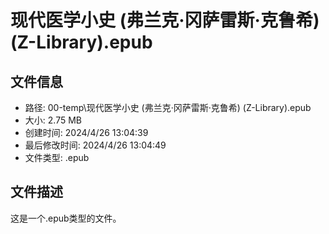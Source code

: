 ﻿# 现代医学小史 (弗兰克·冈萨雷斯·克鲁希) (Z-Library).epub

## 文件信息
- 路径: 00-temp\现代医学小史 (弗兰克·冈萨雷斯·克鲁希) (Z-Library).epub
- 大小: 2.75 MB
- 创建时间: 2024/4/26 13:04:39
- 最后修改时间: 2024/4/26 13:04:49
- 文件类型: .epub

## 文件描述
这是一个.epub类型的文件。

